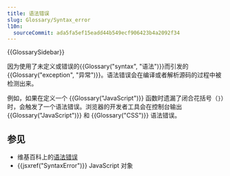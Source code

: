 ```yaml
---
title: 语法错误
slug: Glossary/Syntax_error
l10n:
  sourceCommit: ada5fa5ef15eadd44b549ecf906423b4a2092f34
---
```


{{GlossarySidebar}}

因为使用了未定义或错误的{{Glossary("syntax", "语法")}}而引发的{{Glossary("exception", "异常")}}。语法错误会在编译或者解析源码的过程中被检测出来。

例如，如果在定义一个 {{Glossary("JavaScript")}} 函数时遗漏了闭合花括号（`}`）时，会触发了一个语法错误。浏览器的开发者工具会在控制台输出 {{Glossary("JavaScript")}} 和 {{Glossary("CSS")}} 语法错误。

## 参见

- 维基百科上的[语法错误](https://zh.wikipedia.org/wiki/语法错误)
- {{jsxref("SyntaxError")}} JavaScript 对象
